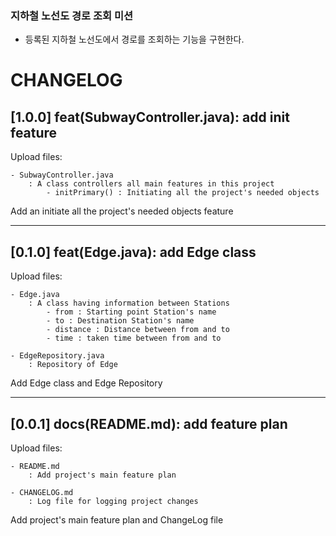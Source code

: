 ### 지하철 노선도 경로 조회 미션
- 등록된 지하철 노선도에서 경로를 조회하는 기능을 구현한다.

# CHANGELOG

## [1.0.0] feat(SubwayController.java): add init feature

Upload files:

    - SubwayController.java
        : A class controllers all main features in this project
            - initPrimary() : Initiating all the project's needed objects

Add an initiate all the project's needed objects feature

---

## [0.1.0] feat(Edge.java): add Edge class

Upload files:

    - Edge.java
        : A class having information between Stations
            - from : Starting point Station's name
            - to : Destination Station's name
            - distance : Distance between from and to
            - time : taken time between from and to

    - EdgeRepository.java
        : Repository of Edge

Add Edge class and Edge Repository

---

## [0.0.1] docs(README.md): add feature plan

Upload files:

    - README.md
        : Add project's main feature plan

    - CHANGELOG.md
        : Log file for logging project changes

Add project's main feature plan and ChangeLog file